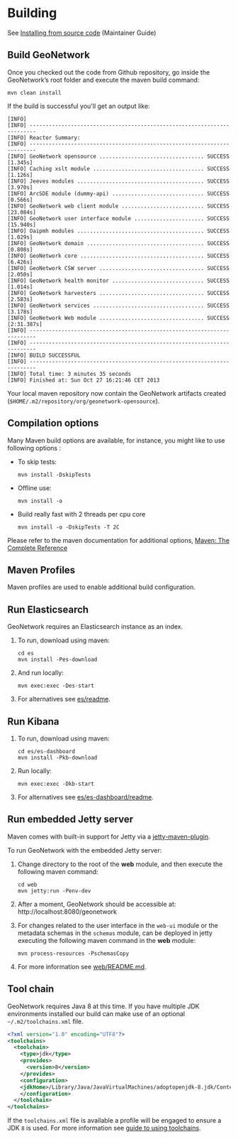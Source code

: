 # Building

See [Installing from source code](https://geonetwork-opensource.org/manuals/trunk/en/maintainer-guide/installing/installing-from-source-code.html) (Maintainer Guide)

Build GeoNetwork
----------------

Once you checked out the code from Github repository, go inside the GeoNetwork’s root folder and execute the maven build command:

```
mvn clean install
```

If the build is successful you'll get an output like:
```
[INFO]
[INFO] ------------------------------------------------------------------------
[INFO] Reactor Summary:
[INFO] ------------------------------------------------------------------------
[INFO] GeoNetwork opensource ................................. SUCCESS [1.345s]
[INFO] Caching xslt module ................................... SUCCESS [1.126s]
[INFO] Jeeves modules ........................................ SUCCESS [3.970s]
[INFO] ArcSDE module (dummy-api) ............................. SUCCESS [0.566s]
[INFO] GeoNetwork web client module .......................... SUCCESS [23.084s]
[INFO] GeoNetwork user interface module ...................... SUCCESS [15.940s]
[INFO] Oaipmh modules ........................................ SUCCESS [1.029s]
[INFO] GeoNetwork domain ..................................... SUCCESS [0.808s]
[INFO] GeoNetwork core ....................................... SUCCESS [6.426s]
[INFO] GeoNetwork CSW server ................................. SUCCESS [2.050s]
[INFO] GeoNetwork health monitor ............................. SUCCESS [1.014s]
[INFO] GeoNetwork harvesters ................................. SUCCESS [2.583s]
[INFO] GeoNetwork services ................................... SUCCESS [3.178s]
[INFO] GeoNetwork Web module ................................. SUCCESS [2:31.387s]
[INFO] ------------------------------------------------------------------------
[INFO] ------------------------------------------------------------------------
[INFO] BUILD SUCCESSFUL
[INFO] ------------------------------------------------------------------------
[INFO] Total time: 3 minutes 35 seconds
[INFO] Finished at: Sun Oct 27 16:21:46 CET 2013
```

Your local maven repository now contain the GeoNetwork artifacts created (``$HOME/.m2/repository/org/geonetwork-opensource``).

Compilation options
-------------------

Many Maven build options are available, for instance, you might like to use following options :

* To skip tests:

  ```
  mvn install -DskipTests
  ```

* Offline use:

  ```
  mvn install -o
  ```

* Build really fast with 2 threads per cpu core

  ```
  mvn install -o -DskipTests -T 2C
  ```

Please refer to the maven documentation for additional options, [Maven: The Complete Reference](http://www.sonatype.com/books/mvnref-book/reference/public-book.html)

Maven Profiles
--------------

Maven profiles are used to enable additional build configuration.

Run Elasticsearch
-----------------

GeoNetwork requires an Elasticsearch instance as an index.

1. To run, download using maven:

   ```
   cd es
   mvn install -Pes-download
   ```

2. And run locally:
   ```
   mvn exec:exec -Des-start
   ```

3. For alternatives see [es/readme](../es/README.md).


Run Kibana
----------

1. To run, download using maven:

   ```
   cd es/es-dashboard
   mvn install -Pkb-download
   ```
   
2. Run locally:

   ```
   mvn exec:exec -Dkb-start
   ```
   
3. For alternatives see [es/es-dashboard/readme](../es/es-dashboard/README.md).

Run embedded Jetty server
-------------------------

Maven comes with built-in support for Jetty via a [jetty-maven-plugin](https://www.eclipse.org/jetty/documentation/current/jetty-maven-plugin.html).

To run GeoNetwork with the embedded Jetty server:

1. Change directory to the root of the **web** module, and then execute the following maven command:

   ```
   cd web
   mvn jetty:run -Penv-dev
   ```

2. After a moment, GeoNetwork should be accessible at: http://localhost:8080/geonetwork

3. For changes related to the user interface in the `web-ui` module or the metadata schemas in the `schemas` module, can be deployed in jetty executing the following maven command in the **web** module:

   ```
   mvn process-resources -PschemasCopy
   ```

4. For more information see [web/README.md](../web/README.md).

Tool chain
----------

GeoNetwork requires Java 8 at this time. If you have multiple JDK environments installed
our build can make use of an optional `~/.m2/toolchains.xml` file.

```xml
<?xml version="1.0" encoding="UTF8"?>
<toolchains>
  <toolchain>
    <type>jdk</type>
    <provides>
      <version>8</version>
    </provides>
    <configuration>
    <jdkHome>/Library/Java/JavaVirtualMachines/adoptopenjdk-8.jdk/Contents/Home</jdkHome>
    </configuration>
  </toolchain>
</toolchains>
```

If the `toolchains.xml` file is available a profile will be engaged to ensure a JDK `8` is used. For more information see [guide to using toolchains](https://maven.apache.org/guides/mini/guide-using-toolchains.html).
